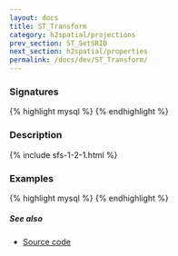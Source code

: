 ```yaml
---
layout: docs
title: ST_Transform
category: h2spatial/projections
prev_section: ST_SetSRID
next_section: h2spatial/properties
permalink: /docs/dev/ST_Transform/
---
```


### Signatures

{% highlight mysql %}
{% endhighlight %}

### Description



{% include sfs-1-2-1.html %}

### Examples

{% highlight mysql %}
{% endhighlight %}

##### See also

* [Source code](https://github.com/irstv/H2GIS/blob/master/h2spatial/src/main/java/org/h2gis/h2spatial/internal/function/spatial/crs/ST_Transform.java)
